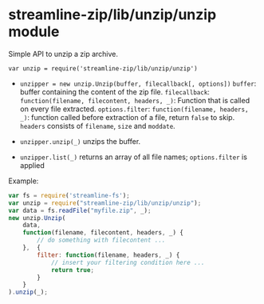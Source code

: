 
# streamline-zip/lib/unzip/unzip module

Simple API to unzip a zip archive.

`var unzip = require('streamline-zip/lib/unzip/unzip')`

* `unzipper = new unzip.Unzip(buffer, filecallback[, options])` 
  `buffer`: buffer containing the content of the zip file. 
  `filecallback`: `function(filename, filecontent, headers, _)`: Function that is called on every file extracted. 
  `options.filter`: `function(filename, headers, _)`: function called before extraction of a file, return `false` to skip. 
  `headers` consists of `filename`, `size` and `moddate`. 

* `unzipper.unzip(_)` 
  unzips the buffer.

* `unzipper.list(_)` 
  returns an array of all file names; `options.filter` is applied 

Example:

``` javascript
var fs = require('streamline-fs');
var unzip = require("streamline-zip/lib/unzip/unzip");
var data = fs.readFile("myfile.zip", _);
new unzip.Unzip(
	data, 
	function(filename, filecontent, headers, _) {
		// do something with filecontent ...
	},	{
		filter: function(filename, headers, _) {
			// insert your filtering condition here ...
			return true;
		}
	}
).unzip(_);
```
